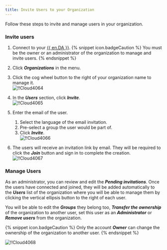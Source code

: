 ```yaml
---
title: Invite Users to your Organization
---
```

Follow these steps to invite and manage users in your organization. 

### Invite users 

1. Connect to your [{{ en.DA }}](https://portal.devolutions.com/). 
{% snippet icon.badgeCaution %} 
You must be the owner or an administrator of the organization to manage and invite users. 
{% endsnippet %}
 
2. Click ***Organizations*** in the menu. 
1. Click the cog wheel button to the right of your organization name to manage it.  
![!!Cloud4064](https://webdevolutions.azureedge.net/docs/en/cloud/Cloud4064.png) 
1. In the ***Users*** section, click ***Invite***.  
![!!Cloud4065](https://webdevolutions.azureedge.net/docs/en/cloud/Cloud4065.png) 
1. Enter the email of the user. 
    1. Select the language of the email invitation. 
    1. Pre-select a group the user would be part of. 
    1. Click ***Invite***.  
![!!Cloud4066](https://webdevolutions.azureedge.net/docs/en/cloud/Cloud4066.png) 
1. The users will receive an invitation link by email. They will be required to click the ***Join*** button and sign in to complete the creation.  
![!!Cloud4067](https://webdevolutions.azureedge.net/docs/en/cloud/Cloud4067.png) 

### Manage Users 

As an administrator, you can review and edit the ***Pending invitations***. Once the users have connected and joined, they will be added automatically to the ***Users*** list of the organization where you will be able to manage them by clicking the vertical ellipsis button to the right of each user.  

You will be able to edit the ***Groups*** they belong too, ***Transfer the ownership*** of the organization to another user, set this user as an ***Administrator*** or ***Remove users*** from the organization.  

{% snippet icon.badgeCaution %} 
Only the account ***Owner*** can change the ownership of the organization to another user. 
{% endsnippet %}
 
![!!Cloud4068](https://webdevolutions.azureedge.net/docs/en/cloud/Cloud4068.png) 

